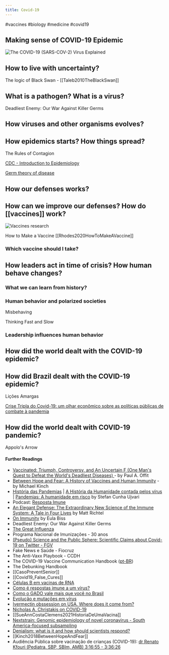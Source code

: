 ```yaml
---
title: Covid-19
---
```


#vaccines #biology #medicine #covid19

## Making sense of COVID-19 Epidemic

![[The COVID-19 (SARS-COV-2) Virus Explained](http://phdcomics.com/comics.php?f=2047)](http://phdcomics.com/covid/CoV2_01.jpg)


## How to live with uncertainty?

The logic of Black Swan - [[Taleb2010TheBlackSwan]]

## What is a pathogen? What is a virus?

Deadliest Enemy: Our War Against Killer Germs

## How viruses and other organisms evolves?

## How epidemics starts? How things spread?

The Rules of Contagion

[CDC - Introduction to Epidemiology](https://www.cdc.gov/training/publichealth101/epidemiology.html)

[Germ theory of disease](https://www.wikiwand.com/en/Germ_theory_of_disease)

## How our defenses works?

## How can we improve our defenses? How do [[vaccines]] work?

![[Vaccines research](https://xkcd.com/2515/)](https://imgs.xkcd.com/comics/vaccine_research_2x.png)

How to Make a Vaccine [[Rhodes2020HowToMakeAVaccine]]

### Which vaccine should I take?

## How leaders act in time of crisis? How human behave changes?

### What we can learn from history?

### Human behavior and polarized societies

Misbehaving

Thinking Fast and Slow

### Leadership influences human behavior

## How did the world dealt with the COVID-19 epidemic?

## How did Brazil dealt with the COVID-19 epidemic?

Lições Amargas

[Crise Tripla do Covid-19: um olhar econômico sobre as políticas públicas de combate à pandemia](http://thomasvconti.com.br/pubs/coronavirus/)

## How did the world dealt with COVID-19 pandemic?

Appolo's Arrow

#### Further Readings

- [Vaccinated: Triumph, Controversy, and An Uncertain F (One Man's Quest to Defeat the World's Deadliest Diseases) ](https://www.amazon.com.br/Vaccinated-Triumph-Controversy-Uncertain-English-ebook/dp/B000ROKXVA/ref=tmm_kin_swatch_0?_encoding=UTF8&qid=1631049217&sr=1-3)- by Paul A. Offit
- [Between Hope and Fear: A History of Vaccines and Human Immunity](https://www.amazon.com.br/Between-Hope-Fear-Vaccines-Immunity-ebook/dp/B077J7N2M4/) - by Michael Kinch
- [História das Pandemias](https://www.amazon.com.br/História-Epidemias-Stefan-Cunha-Ujvari/dp/6555410086/) | [A História da Humanidade contada pelos vírus](https://www.amazon.com.br/História-Humanidade-Contada-Pelo-Vírus/dp/8572444130/) | [Pandemias: A humanidade em risco](https://www.amazon.com.br/Pandemias-Humanidade-Risco-Stefan-Ujvari/dp/857244632X/) by Stefan Cunha Ujvari
- Podcast: [Resposta Imune](https://www1.folha.uol.com.br/podcasts/resposta-imune/)
- [An Elegant Defense: The Extraordinary New Science of the Immune System: A Tale in Four Lives](https://www.amazon.com.br/Elegant-Defense-Extraordinary-Science-English-ebook/dp/B07C66KJC1/) by Matt Richtel
- [On Immunity](https://www.amazon.com.br/Immunity-Inoculation-English-Eula-Biss-ebook/dp/B00KUY4D7W) by Eula Biss
- Deadliest Enemy: Our War Against Killer Germs
- [The Great Influenza](https://www.amazon.com.br/Great-Influenza-Deadliest-Plague-History/dp/0143036491/)
- Programa Nacional de Imunizações - 30 anos
- [(Pseudo) Science and the Public Sphere: Scientific Claims about Covid-19 on Twitter - FGV](https://democraciadigital.dapp.fgv.br/en/studies/pseudoscience-and-the-public-sphere/)
- Fake News e Saúde - Fiocruz
- The Anti-Vaxx Playbook - CCDH
- The COVID-19 Vaccine Communication Handbook ([pt-BR](https://hackmd.io/@scibehC19vax/lang-pt))
- The Debunking Handbook
- [[CasoPreventSenior]]
- [[Covid19_False_Cures]]
- [Células B em vacinas de RNA](https://twitter.com/mellziland/status/1430195679557734401)
- [Como é respostas imune a um vírus?](https://twitter.com/LaroccaRA/status/1428453296356855817)
- [Como o GADO vale mais que você no Brasil](https://www.youtube.com/watch?v=lyMPfJaX1fs)
- [Evolução e mutações em vírus](https://twitter.com/AndersonBrito_/status/1430627398165336067)
- [Ivermectin obssession on USA. Where does it come from?](https://twitter.com/oneunderscore__/status/1431040456364810242)
- [Nicholas A. Christakis on COVID-19](https://twitter.com/NAChristakis/status/1239204599959093250)
- [[SueAnnCostaClemens2021HistoriaDeUmaVacina]]
- [Nextstrain: Genomic epidemiology of novel coronavirus - South America-focused subsampling](https://nextstrain.org/ncov/gisaid/south-america?f_region=South%20America)
- [Denialism: what is it and how should scientists respond?](https://academic.oup.com/eurpub/article/19/1/2/463780)
- [[Kinch2018BetweenHopeAndFear]]
- Audiência Pública sobre vacinação de crianças (COVID-19): [dr Renato Kfouri (Pediatra, SBP, SBIm, AMB) 3:16:55 - 3:36:26](https://youtu.be/4s7LaR3v6XQ?t=11787)
  